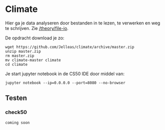 # Climate

Hier ga je data analyseren door bestanden in te lezen, te verwerken en weg te schrijven. Zie [/theory/file-io](/theory/file-io).

De opdracht download je zo:

    wget https://github.com/Jelleas/climate/archive/master.zip
    unzip master.zip
    rm master.zip
    mv climate-master climate
    cd climate

Je start jupyter notebook in de CS50 IDE door middel van:

    jupyter notebook --ip=0.0.0.0 --port=8080 --no-browser

## Testen

### check50

    coming soon
